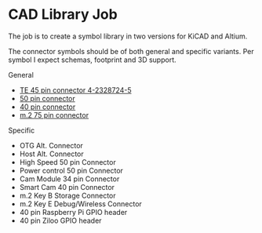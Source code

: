 # CAD Library Job

The job is to create a symbol library in two versions for KiCAD and Altium.

The connector symbols should be of both general and specific variants.
Per symbol I expect schemas, footprint and 3D support.


General

- [TE 45 pin connector 4-2328724-5](https://www.te.com/usa-en/product-4-2328724-5.html)
- [ 50 pin connector]()
- [40 pin connector]()
- [m.2 75 pin connector]()

Specific

- OTG Alt. Connector
- Host Alt. Connector
- High Speed 50 pin Connector
- Power control 50 pin Connector
- Cam Module 34 pin Connector
- Smart Cam 40 pin Connector
- m.2 Key B Storage Connector
- m.2 Key E Debug/Wireless Connector
- 40 pin Raspberry Pi GPIO header
- 40 pin Ziloo GPIO header
